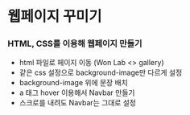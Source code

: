 # 웹페이지 꾸미기
### HTML, CSS를 이용해 웹페이지 만들기

- html 파일로 페이지 이동 (Won Lab <> gallery)
- 같은 css 설정으로 background-image만 다르게 설정
- background-image 위에 문장 배치
- a 태그 hover 이용해서 Navbar 만들기
- 스크로를 내려도 Navbar는 그대로 설정
